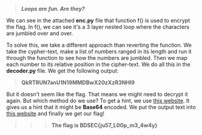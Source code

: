 >***Loops are fun. Are they?***

We can see in the attached **enc.py** file that function f() is used to encrypt the flag. In f(), we can see it's a 3 layer nested loop where the characters are jumbled over and over.

To solve this, we take a different approach than reverting the function. We take the cypher-text, make a list of numbers ranged in its length and run it through the function to see how the numbers are jumbled. Then we map each number to its relative position in the cipher-text. We do all this in the **decoder.py** file. We get the following output:

>**QkRTRUN7anU1N19MMDBwX20zXzR3NHl9**

But it doesn't seem like the flag. That means we might need to decrypt it again. But which method do we use? To get a hint, we use [this website](https://www.boxentriq.com/code-breaking/cipher-identifier). It gives us a hint that it might be **Base64** encoded. We put the output text into [this website](https://www.base64decode.org/) and finally we get our flag!

>>>**The flag is BDSEC{ju57_L00p_m3_4w4y}**
